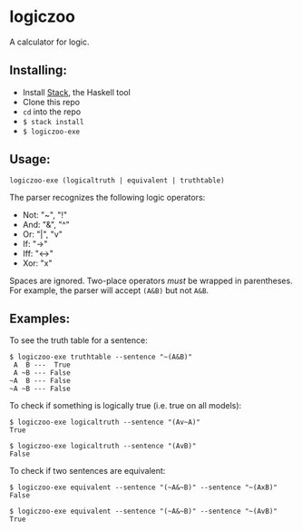 # logiczoo

A calculator for logic.

## Installing:

 - Install [Stack](https://docs.haskellstack.org/en/stable/README/), the Haskell tool
 - Clone this repo
 - `cd` into the repo
 - `$ stack install`
 - `$ logiczoo-exe`

## Usage:

`logiczoo-exe (logicaltruth | equivalent | truthtable)`

The parser recognizes the following logic operators:

 - Not: "~", "!"
 - And: "&", "^"
 - Or: "|", "v"
 - If: "->"
 - Iff: "<->"
 - Xor: "x"

Spaces are ignored. Two-place operators _must_ be wrapped in parentheses. For example, the parser will accept `(A&B)` but not `A&B`.

## Examples:

To see the truth table for a sentence:
```console
$ logiczoo-exe truthtable --sentence "~(A&B)"
 A  B ---  True
 A ~B --- False
~A  B --- False
~A ~B --- False
```

To check if something is logically true (i.e. true on all models):
```console
$ logiczoo-exe logicaltruth --sentence "(Av~A)"
True

$ logiczoo-exe logicaltruth --sentence "(AvB)"
False
```

To check if two sentences are equivalent:
```console
$ logiczoo-exe equivalent --sentence "(~A&~B)" --sentence "~(AxB)"
False

$ logiczoo-exe equivalent --sentence "(~A&~B)" --sentence "~(AvB)"
True
```
